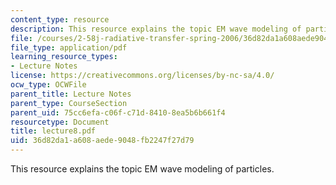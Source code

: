 ```yaml
---
content_type: resource
description: This resource explains the topic EM wave modeling of particles.
file: /courses/2-58j-radiative-transfer-spring-2006/36d82da1a608aede9048fb2247f27d79_lecture8.pdf
file_type: application/pdf
learning_resource_types:
- Lecture Notes
license: https://creativecommons.org/licenses/by-nc-sa/4.0/
ocw_type: OCWFile
parent_title: Lecture Notes
parent_type: CourseSection
parent_uid: 75cc6efa-c06f-c71d-8410-8ea5b6b661f4
resourcetype: Document
title: lecture8.pdf
uid: 36d82da1-a608-aede-9048-fb2247f27d79
---
```

This resource explains the topic EM wave modeling of particles.